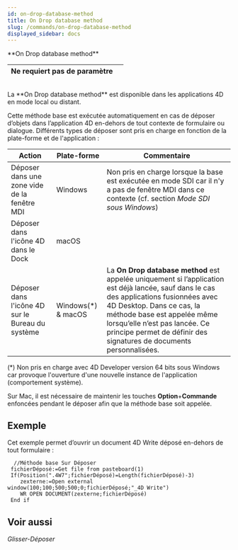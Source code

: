 ```yaml
---
id: on-drop-database-method
title: On Drop database method
slug: /commands/on-drop-database-method
displayed_sidebar: docs
---
```


<!--REF #_command_.On Drop database method.Syntax-->**On Drop database method**<!-- END REF-->
<!--REF #_command_.On Drop database method.Params-->
| Ne requiert pas de paramètre |  |
| --- | --- |

<!-- END REF-->

## 

<!--REF #_command_.On Drop database method.Summary-->La **On Drop database method** est disponible dans les applications 4D en mode local ou distant.<!-- END REF-->

Cette méthode base est exécutée automatiquement en cas de déposer d’objets dans l’application 4D en-dehors de tout contexte de formulaire ou dialogue. Différents types de déposer sont pris en charge en fonction de la plate-forme et de l'application :

| **Action**                                       | **Plate-forme**     | **Commentaire**                                                                                                                                                                                                                                                                                             |
| ------------------------------------------------ | ------------------- | ----------------------------------------------------------------------------------------------------------------------------------------------------------------------------------------------------------------------------------------------------------------------------------------------------------- |
| Déposer dans une zone vide de la fenêtre MDI     | Windows             | Non pris en charge lorsque la base est exécutée en mode SDI car il n'y a pas de fenêtre MDI dans ce contexte (cf. section *Mode SDI sous Windows*)                                                                                                                                                          |
| Déposer dans l'icône 4D dans le Dock             | macOS               |                                                                                                                                                                                                                                                                                                             |
| Déposer dans l'icône 4D sur le Bureau du système | Windows(\*) & macOS | La **On Drop database method** est appelée uniquement si l’application est déjà lancée, sauf dans le cas des applications fusionnées avec 4D Desktop. Dans ce cas, la méthode base est appelée même lorsqu’elle n’est pas lancée. Ce principe permet de définir des signatures de documents personnalisées. |

(\*) Non pris en charge avec 4D Developer version 64 bits sous Windows car provoque l'ouverture d'une nouvelle instance de l'application (comportement système). 

Sur Mac, il est nécessaire de maintenir les touches **Option**+**Commande** enfoncées pendant le déposer afin que la méthode base soit appelée. 

## Exemple 

Cet exemple permet d’ouvrir un document 4D Write déposé en-dehors de tout formulaire :

```4d
  //Méthode base Sur Déposer
 fichierDéposé:=Get file from pasteboard(1)
 If(Position(".4W7";fichierDéposé)=Length(fichierDéposé)-3)
    zexterne:=Open external window(100;100;500;500;0;fichierDéposé;"_4D Write")
    WR OPEN DOCUMENT(zexterne;fichierDéposé)
 End if
```

## Voir aussi 

*Glisser-Déposer*  